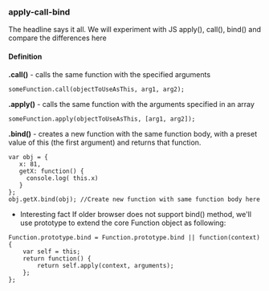### apply-call-bind

The headline says it all. We will experiment with JS apply(), call(), bind() and compare the differences here

#### Definition

**.call()**  - calls the same function with the specified arguments
```
someFunction.call(objectToUseAsThis, arg1, arg2);
```

**.apply()** - calls the same function with the arguments specified in an array
```
someFunction.apply(objectToUseAsThis, [arg1, arg2]);
```

**.bind()**  - creates a new function with the same function body, with a preset value of this (the first argument) and returns that function.
```
var obj = {
   x: 81,
   getX: function() {
     console.log( this.x)
   }
};
obj.getX.bind(obj); //Create new function with same function body here
```

* Interesting fact
If older browser does not support bind() method, we'll use prototype to extend the core Function object as following:

```
Function.prototype.bind = Function.prototype.bind || function(context) {
    var self = this;
    return function() {
        return self.apply(context, arguments);
    };
};
```
